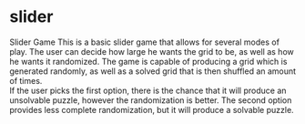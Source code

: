slider
======

Slider Game
This is a basic slider game that allows for several modes of play.  The user can decide how large 
he wants the grid to be, as well as how he wants it randomized.  The game is capable of producing 
a grid which is generated randomly, as well as a solved grid that is then shuffled an amount of times.  
If the user picks the first option, there is the chance that it will produce an unsolvable puzzle,
however the randomization is better.  The second option provides less complete randomization, 
but it will produce a solvable puzzle.  
